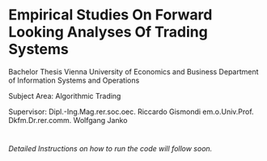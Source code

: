 # Empirical Studies On Forward Looking Analyses Of Trading Systems

Bachelor Thesis 
Vienna University of Economics and Business
Department of Information Systems and Operations

Subject Area: Algorithmic Trading

Supervisor: Dipl.-Ing.Mag.rer.soc.oec. Riccardo Gismondi
                em.o.Univ.Prof. Dkfm.Dr.rer.comm. Wolfgang Janko              
#

*Detailed Instructions on how to run the code will follow soon.*
